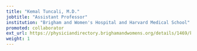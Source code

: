 ```yaml
---
title: "Kemal Tuncali, M.D."
jobtitle: "Assistant Professor"
institution: "Brigham and Women's Hospital and Harvard Medical School"
promoted: collaborator
ext_url: https://physiciandirectory.brighamandwomens.org/details/1469/kemal-tuncali-radiology-boston
weight: 1
---
```




